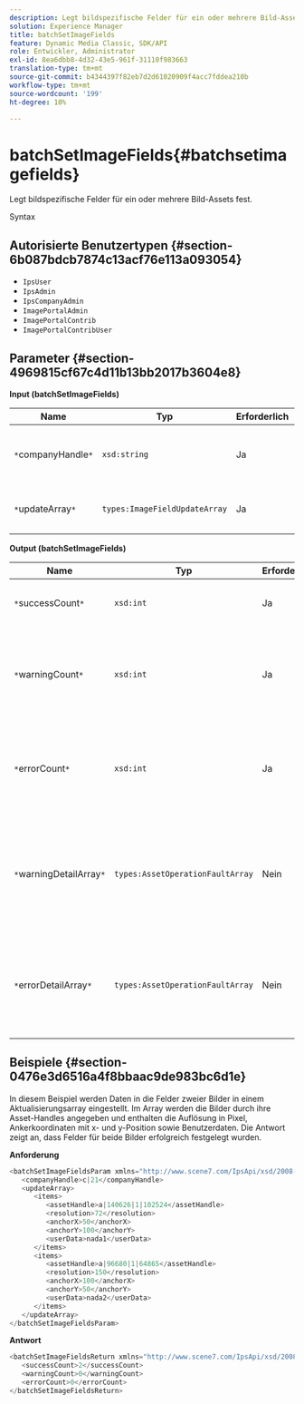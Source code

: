 ```yaml
---
description: Legt bildspezifische Felder für ein oder mehrere Bild-Assets fest.
solution: Experience Manager
title: batchSetImageFields
feature: Dynamic Media Classic, SDK/API
role: Entwickler, Administrator
exl-id: 8ea6dbb8-4d32-43e5-961f-31110f983663
translation-type: tm+mt
source-git-commit: b4344397f82eb7d2d61020909f4acc7fddea210b
workflow-type: tm+mt
source-wordcount: '199'
ht-degree: 10%

---
```


# batchSetImageFields{#batchsetimagefields}

Legt bildspezifische Felder für ein oder mehrere Bild-Assets fest.

Syntax

## Autorisierte Benutzertypen {#section-6b087bdcb7874c13acf76e113a093054}

* `IpsUser`
* `IpsAdmin`
* `IpsCompanyAdmin`
* `ImagePortalAdmin`
* `ImagePortalContrib`
* `ImagePortalContribUser`

## Parameter {#section-4969815cf67c4d11b13bb2017b3604e8}

**Input (batchSetImageFields)**

| Name | Typ | Erforderlich | Beschreibung |
|---|---|---|---|
| `*`companyHandle`*` | `xsd:string` | Ja | Das Handle der Firma, die die Bild-Assets enthält. |
| `*`updateArray`*` | `types:ImageFieldUpdateArray` | Ja | Das Array der Bildfelder wird aktualisiert. |

**Output (batchSetImageFields)**

| Name | Typ | Erforderlich | Beschreibung |
|---|---|---|---|
| `*`successCount`*` | `xsd:int` | Ja | Die Anzahl der erfolgreich eingerichteten Bildfelder. |
| `*`warningCount`*` | `xsd:int` | Ja | Die Anzahl der Warnungen, die beim Versuch des Vorgangs generiert wurden, die Bildfelder festzulegen. |
| `*`errorCount`*` | `xsd:int` | Ja | Die Anzahl der Fehler, die beim Versuch des Vorgangs generiert wurden, die Bildfelder festzulegen. |
| `*`warningDetailArray`*` | `types:AssetOperationFaultArray` | Nein | Das Array mit Details zu den Assets, die Warnungen generiert haben, wenn der Vorgang versuchte, die Aktualisierungen anzuwenden. |
| `*`errorDetailArray`*` | `types:AssetOperationFaultArray` | Nein | Das Array mit Details zu den Assets, die Fehler generiert haben, wenn der Vorgang versuchte, die Aktualisierungen anzuwenden. |

## Beispiele {#section-0476e3d6516a4f8bbaac9de983bc6d1e}

In diesem Beispiel werden Daten in die Felder zweier Bilder in einem Aktualisierungsarray eingestellt. Im Array werden die Bilder durch ihre Asset-Handles angegeben und enthalten die Auflösung in Pixel, Ankerkoordinaten mit x- und y-Position sowie Benutzerdaten. Die Antwort zeigt an, dass Felder für beide Bilder erfolgreich festgelegt wurden.

**Anforderung**

```java
<batchSetImageFieldsParam xmlns="http://www.scene7.com/IpsApi/xsd/2008-01-15">
   <companyHandle>c|21</companyHandle>
   <updateArray>
      <items>
         <assetHandle>a|140626|1|102524</assetHandle>
         <resolution>72</resolution>
         <anchorX>50</anchorX>
         <anchorY>100</anchorY>
         <userData>nada1</userData>
      </items>
      <items>
         <assetHandle>a|96680|1|64865</assetHandle>
         <resolution>150</resolution>
         <anchorX>100</anchorX>
         <anchorY>50</anchorY>
         <userData>nada2</userData>
      </items>
   </updateArray>
</batchSetImageFieldsParam>
```

**Antwort**

```java
<batchSetImageFieldsReturn xmlns="http://www.scene7.com/IpsApi/xsd/2008-01-15">
   <successCount>2</successCount>
   <warningCount>0</warningCount>
   <errorCount>0</errorCount>
</batchSetImageFieldsReturn>
```
